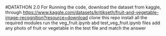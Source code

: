 #DATATHON 2.0
For Running the code,
download the dataset from kaggle, through https://www.kaggle.com/datasets/kritikseth/fruit-and-vegetable-image-recognition?resource=download
clone this repo
install all the required modules
run the veg_fruit.ipynb abd test_veg_fruit.ipynb files
add any photo of fruit or vegetable in the test file and match the answer
